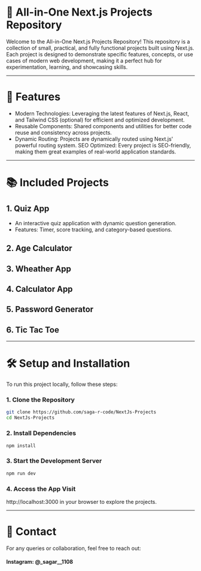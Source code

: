 # 🌟 All-in-One Next.js Projects Repository

Welcome to the All-in-One Next.js Projects Repository! This repository is a collection of small, practical, and fully functional projects built using Next.js. Each project is designed to demonstrate specific features, concepts, or use cases of modern web development, making it a perfect hub for experimentation, learning, and showcasing skills.

---
# 🚀 Features

* Modern Technologies: Leveraging the latest features of Next.js, React, and Tailwind CSS (optional) for efficient and optimized development.
* Reusable Components: Shared components and utilities for better code reuse and consistency across projects.
* Dynamic Routing: Projects are dynamically routed using Next.js' powerful routing system.
SEO Optimized: Every project is SEO-friendly, making them great examples of real-world application standards.

---
# 📚 Included Projects

## 1. Quiz App
* An interactive quiz application with dynamic question generation.
* Features: Timer, score tracking, and category-based questions.

## 2. Age Calculator
## 3. Wheather App
## 4. Calculator App
## 5. Password Generator
## 6. Tic Tac Toe


---

# 🛠️ Setup and Installation
To run this project locally, follow these steps:

 ### 1. Clone the Repository
```bash
git clone https://github.com/saga-r-code/NextJs-Projects
cd NextJs-Projects
```
 ### 2. Install Dependencies
```bash
npm install
```
 ### 3. Start the Development Server
```bash
npm run dev
```

### 4. Access the App Visit 

http://localhost:3000 in your browser to explore the projects.

---
# 💬 Contact
For any queries or collaboration, feel free to reach out:
#### Instagram: @_sagar__1108

